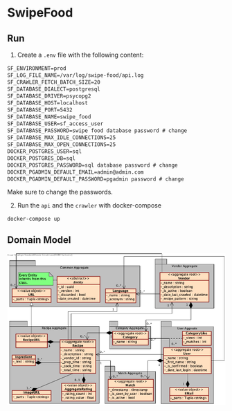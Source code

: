 # SwipeFood

## Run

1. Create a `.env` file with the following content: 

```shell
SF_ENVIRONMENT=prod
SF_LOG_FILE_NAME=/var/log/swipe-food/api.log
SF_CRAWLER_FETCH_BATCH_SIZE=20
SF_DATABASE_DIALECT=postgresql
SF_DATABASE_DRIVER=psycopg2
SF_DATABASE_HOST=localhost
SF_DATABASE_PORT=5432
SF_DATABASE_NAME=swipe_food
SF_DATABASE_USER=sf_access_user
SF_DATABASE_PASSWORD=swipe food database password # change
SF_DATABASE_MAX_IDLE_CONNECTIONS=25
SF_DATABASE_MAX_OPEN_CONNECTIONS=25
DOCKER_POSTGRES_USER=sql
DOCKER_POSTGRES_DB=sql
DOCKER_POSTGRES_PASSWORD=sql database password # change
DOCKER_PGADMIN_DEFAULT_EMAIL=admin@admin.com
DOCKER_PGADMIN_DEFAULT_PASSWORD=pgadmin password # change
```
Make sure to change the passwords.

2. Run the `api` and the `crawler` with docker-compose
```shell
docker-compose up 
```

## Domain Model

![UML Domain Model](./Assets/domain_model.png)

